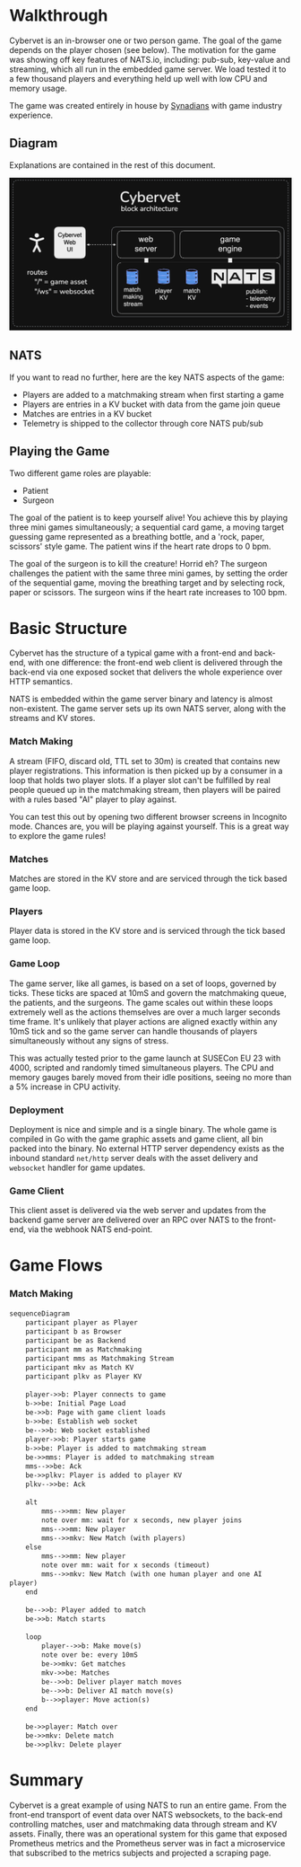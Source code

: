 # Walkthrough

Cybervet is an in-browser one or two person game. The goal of the game depends on the player chosen (see below). The motivation for the game was showing off key features of NATS.io, including: pub-sub, key-value and streaming, which all run in the embedded game server. We load tested it to a few thousand players and everything held up well with low CPU and memory usage.

The game was created entirely in house by [Synadians](https://www.synadia.com/) with game industry experience.

## Diagram

Explanations are contained in the rest of this document.

![Block Diagram](cybervet_block.png)

## NATS

If you want to read no further, here are the key NATS aspects of the game:

- Players are added to a matchmaking stream when first starting a game
- Players are entries in a KV bucket with data from the game join queue
- Matches are entries in a KV bucket
- Telemetry is shipped to the collector through core NATS pub/sub

## Playing the Game

Two different game roles are playable:

- Patient
- Surgeon

The goal of the patient is to keep yourself alive! You achieve this by playing three mini games simultaneously; a sequential card game, a moving target guessing game represented as a breathing bottle, and a 'rock, paper, scissors' style game. The patient wins if the heart rate drops to 0 bpm.

The goal of the surgeon is to kill the creature! Horrid eh? The surgeon challenges the patient with the same three mini games, by setting the order of the sequential game, moving the breathing target and by selecting rock, paper or scissors. The surgeon wins if the heart rate increases to 100 bpm.

# Basic Structure

Cybervet has the structure of a typical game with a front-end and back-end, with one difference: the front-end web client is delivered through the back-end via one exposed socket that delivers the whole experience over HTTP semantics.

NATS is embedded within the game server binary and latency is almost non-existent. The game server sets up its own NATS server, along with the streams and KV stores.

### Match Making

A stream (FIFO, discard old, TTL set to 30m) is created that contains new player registrations. This information is then picked up by a consumer in a loop that holds two player slots. If a player slot can't be fulfilled by real people queued up in the matchmaking stream, then players will be paired with a rules based "AI" player to play against.

You can test this out by opening two different browser screens in Incognito mode. Chances are, you will be playing against yourself. This is a great way to explore the game rules!

### Matches

Matches are stored in the KV store and are serviced through the tick based game loop.

### Players

Player data is stored in the KV store and is serviced through the tick based game loop.

### Game Loop

The game server, like all games, is based on a set of loops, governed by ticks. These ticks are spaced at 10mS and govern the matchmaking queue, the patients, and the surgeons. The game scales out within these loops extremely well as the actions themselves are over a much larger seconds time frame. It's unlikely that player actions are aligned exactly within any 10mS tick and so the game server can handle thousands of players simultaneously without any signs of stress.

This was actually tested prior to the game launch at SUSECon EU 23 with 4000, scripted and randomly timed simultaneous players. The CPU and memory gauges barely moved from their idle positions, seeing no more than a 5% increase in CPU activity.

### Deployment

Deployment is nice and simple and is a single binary. The whole game is compiled in Go with the game graphic assets and game client, all bin packed into the binary. No external HTTP server dependency exists as the inbound standard `net/http` server deals with the asset delivery and `websocket` handler for game updates.

### Game Client

This client asset is delivered via the web server and updates from the backend game server are delivered over an RPC over NATS to the front-end, via the webhook NATS end-point.

# Game Flows

### Match Making

```mermaid
sequenceDiagram
    participant player as Player
    participant b as Browser
    participant be as Backend
    participant mm as Matchmaking
    participant mms as Matchmaking Stream
    participant mkv as Match KV
    participant plkv as Player KV

    player->>b: Player connects to game
    b->>be: Initial Page Load
    be->>b: Page with game client loads
    b->>be: Establish web socket
    be-->>b: Web socket established
    player->>b: Player starts game
    b->>be: Player is added to matchmaking stream
    be->>mms: Player is added to matchmaking stream
    mms-->>be: Ack
    be->>plkv: Player is added to player KV
    plkv-->>be: Ack
    
    alt
        mms-->>mm: New player
        note over mm: wait for x seconds, new player joins
        mms-->>mm: New player
        mms-->>mkv: New Match (with players)
    else
        mms-->>mm: New player
        note over mm: wait for x seconds (timeout)
        mms-->>mkv: New Match (with one human player and one AI player)
    end

    be-->>b: Player added to match
    be->>b: Match starts    

    loop
        player-->>b: Make move(s)
        note over be: every 10mS
        be->>mkv: Get matches
        mkv->>be: Matches
        be-->>b: Deliver player match moves
        be-->>b: Deliver AI match move(s)
        b-->>player: Move action(s)
    end

    be->>player: Match over
    be->>mkv: Delete match
    be->>plkv: Delete player
```

# Summary

Cybervet is a great example of using NATS to run an entire game. From the front-end transport of event data over NATS websockets, to the back-end controlling matches, user and matchmaking data through stream and KV assets. Finally, there was an operational system for this game that exposed Prometheus metrics and the Prometheus server was in fact a microservice that subscribed to the metrics subjects and projected a scraping page.
